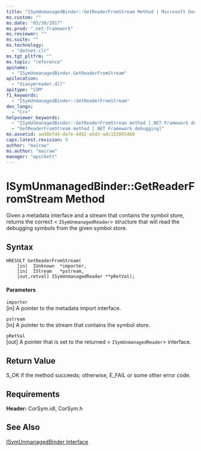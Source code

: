 ```yaml
---
title: "ISymUnmanagedBinder::GetReaderFromStream Method | Microsoft Docs"
ms.custom: ""
ms.date: "03/30/2017"
ms.prod: ".net-framework"
ms.reviewer: ""
ms.suite: ""
ms.technology: 
  - "dotnet-clr"
ms.tgt_pltfrm: ""
ms.topic: "reference"
apiname: 
  - "ISymUnmanagedBinder.GetReaderFromStream"
apilocation: 
  - "diasymreader.dll"
apitype: "COM"
f1_keywords: 
  - "ISymUnmanagedBinder::GetReaderFromStream"
dev_langs: 
  - "C++"
helpviewer_keywords: 
  - "ISymUnmanagedBinder::GetReaderFromStream method [.NET Framework debugging]"
  - "GetReaderFromStream method [.NET Framework debugging]"
ms.assetid: aa38efd4-de7e-4482-a5d3-adc152093460
caps.latest.revision: 9
author: "mairaw"
ms.author: "mairaw"
manager: "wpickett"
---
```

# ISymUnmanagedBinder::GetReaderFromStream Method
Given a metadata interface and a stream that contains the symbol store, returns the correct <<!--zz xref:ISymUnmanagedReader --> `ISymUnmanagedReader`> structure that will read the debugging symbols from the given symbol store.  
  
## Syntax  
  
```  
HRESULT GetReaderFromStream(  
    [in]  IUnknown  *importer,  
    [in]  IStream   *pstream,  
    [out,retval] ISymUnmanagedReader **pRetVal);  
```  
  
#### Parameters  
 `importer`  
 [in] A pointer to the metadata import interface.  
  
 `pstream`  
 [in] A pointer to the stream that contains the symbol store.  
  
 `pRetVal`  
 [out] A pointer that is set to the returned <<!--zz xref:ISymUnmanagedReader --> `ISymUnmanagedReader`> interface.  
  
## Return Value  
 S_OK if the method succeeds; otherwise, E_FAIL or some other error code.  
  
## Requirements  
 **Header:** CorSym.idl, CorSym.h  
  
## See Also  
 [ISymUnmanagedBinder Interface](../../../../docs/framework/unmanaged-api/diagnostics/isymunmanagedbinder-interface.md)